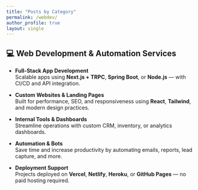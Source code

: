 ```yaml
---
title: "Posts by Category"
permalink: /webdev/
author_profile: true
layout: single
---
```

## 💻 Web Development & Automation Services

- **Full-Stack App Development**  
  Scalable apps using **Next.js + TRPC**, **Spring Boot**, or **Node.js** — with CI/CD and API integration.

- **Custom Websites & Landing Pages**  
  Built for performance, SEO, and responsiveness using **React**, **Tailwind**, and modern design practices.

- **Internal Tools & Dashboards**  
  Streamline operations with custom CRM, inventory, or analytics dashboards.

- **Automation & Bots**  
  Save time and increase productivity by automating emails, reports, lead capture, and more.

- **Deployment Support**  
  Projects deployed on **Vercel**, **Netlify**, **Heroku**, or **GitHub Pages** — no paid hosting required.

